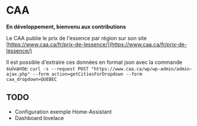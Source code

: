 # CAA

**En développement, bienvenu aux contributions**

Le CAA publie le prix de l'essence par région sur son site [https://www.caa.ca/fr/prix-de-lessence/](https://www.caa.ca/fr/prix-de-lessence/)

Il est possible d'extraire ces données en format json avec la commande suivante: `curl -s --request POST "https://www.caa.ca/wp/wp-admin/admin-ajax.php" --form action=getCitiesForDropdown --form caa_dropdown=QUEBEC`

## TODO

- Configuration exemple Home-Assistant
- Dashboard lovelace
